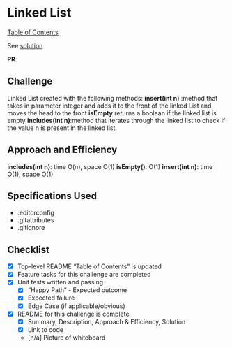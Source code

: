 # Linked List

[Table of Contents](./../../../../../../README.md)

See [solution]()

__PR__:

## Challenge
Linked List created with the following methods:
__insert(int n)__ :method that takes in parameter integer and adds it to the front of the linked List and moves the head to the front
__isEmpty__ returns a boolean if the linked list is empty
__includes(int n)__:method that iterates through the linked list to check if the value n is present in the linked list.  

## Approach and Efficiency
__includes(int n)__: time O(n), space O(1)
__isEmpty()__: O(1)
__insert(int n)__: time O(1), space O(1)

## Specifications Used
* .editorconfig
* .gitattributes
* .gitignore

## Checklist
 - [x] Top-level README “Table of Contents” is updated
 - [x] Feature tasks for this challenge are completed
 - [x] Unit tests written and passing
     - [x] “Happy Path” - Expected outcome
     - [x] Expected failure
     - [x] Edge Case (if applicable/obvious)
 - [x] README for this challenge is complete
     - [x] Summary, Description, Approach & Efficiency, Solution
     - [x] Link to code
     - [n/a] Picture of whiteboard
